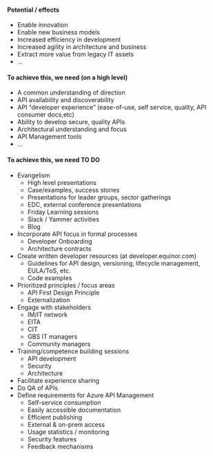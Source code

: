 #### Potential / effects
- Enable innovation
- Enable new business models
- Increased efficiency in development
- Increased agility in architecture and business
- Extract more value from legacy IT assets
- ...

#### To achieve this, we need (on a high level)
- A common understanding of direction
- API availability and discoverability
- API “developer experience” (ease-of-use, self service, quality, API consumer docs,etc)
- Ability to develop secure, quality APIs
- Architectural understanding and focus
- API Management tools
- ...

#### To achieve this, we need TO DO
- Evangelism
  -	High level presentations
  -	Case/examples, success stories
  - Presentations for leader groups, sector gatherings
  - EDC, external conference presentations
  - Friday Learning sessions
  - Slack / Yammer activities
  - Blog
- Incorporate API focus in formal processes
  - Developer Onboarding
  - Architecture contracts
- Create written developer resources (at developer.equinor.com)
  - Guidelines for API design, versioning, lifecycle management, EULA/ToS, etc.
  - Code examples
- Prioritized principles / focus areas
  - API First Design Principle
  - Externalization
- Engage with stakeholders
  - IM/IT network
  - EITA
  - CIT
  - GBS IT managers
  - Community managers
- Training/competence building sessions
  - API development
  - Security
  - Architecture
- Facilitate experience sharing
- Do QA of APIs
- Define requirements for Azure API Management
  - Self-service consumption
  - Easily accessible documentation
  - Efficient publishing
  - External & on-prem access
  - Usage statistics / monitoring
  - Security features
  - Feedback mechanisms
